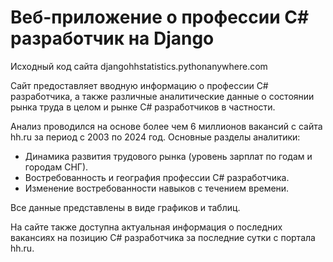 # Веб-приложение о профессии C# разработчик на Django

Исходный код сайта djangohhstatistics.pythonanywhere.com

Сайт предоставляет вводную информацию о профессии C# разработчика, а также различные аналитические данные о состоянии рынка труда в целом и рынке C# разработчиков в частности.

Анализ проводился на основе более чем 6 миллионов вакансий с сайта hh.ru за период с 2003 по 2024 год.
Основные разделы аналитики:

- Динамика развития трудового рынка (уровень зарплат по годам и городам СНГ).
- Востребованность и география профессии C# разработчика.
- Изменение востребованности навыков с течением времени.

Все данные представлены в виде графиков и таблиц.

На сайте также доступна актуальная информация о последних вакансиях на позицию C# разработчика за последние сутки с портала hh.ru.

